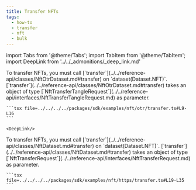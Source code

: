 ```yaml
---
title: Transfer NFTs
tags:
  - how-to
  - transfer
  - nft
  - bulk
---
```


import Tabs from '@theme/Tabs';
import TabItem from '@theme/TabItem';
import DeepLink from '../../_admonitions/_deep_link.md'

<Tabs>
  <TabItem value="otr" label="OTR">
    To transfer NFTs, you must call [`transfer`](../../reference-api/classes/NftOtrDataset.md#transfer) on `dataset(Dataset.NFT)`.
    [`transfer`](../../reference-api/classes/NftOtrDataset.md#transfer) takes an object of type [`NftTransferTangleRequest`](../../reference-api/interfaces/NftTransferTangleRequest.md) as parameter.

    ```tsx file=../../../../packages/sdk/examples/nft/otr/transfer.ts#L9-L16
    ```

    <DeepLink/>
  </TabItem>  
  <TabItem value="https" label="HTTPS">
    To transfer NFTs, you must call [`transfer`](../../reference-api/classes/NftDataset.md#transfer) on `dataset(Dataset.NFT)`.
    [`transfer`](../../reference-api/classes/NftDataset.md#transfer) takes an object of type [`NftTransferRequest`](../../reference-api/interfaces/NftTransferRequest.md) as parameter.

    ```tsx file=../../../../packages/sdk/examples/nft/https/transfer.ts#L19-L35
    ```
  </TabItem>
</Tabs>
